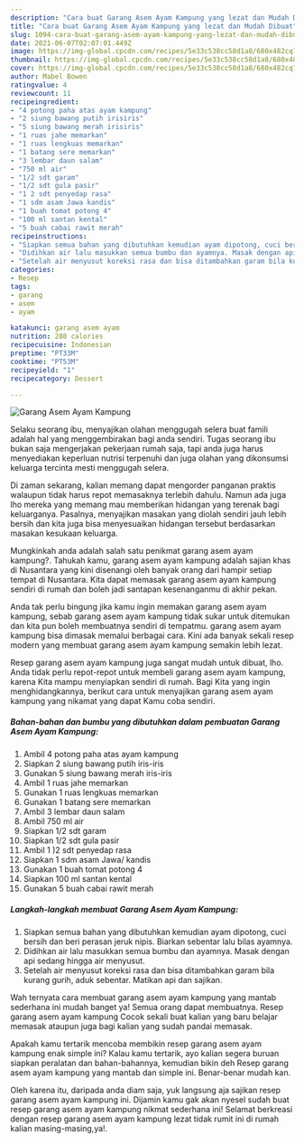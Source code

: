 ```yaml
---
description: "Cara buat Garang Asem Ayam Kampung yang lezat dan Mudah Dibuat"
title: "Cara buat Garang Asem Ayam Kampung yang lezat dan Mudah Dibuat"
slug: 1094-cara-buat-garang-asem-ayam-kampung-yang-lezat-dan-mudah-dibuat
date: 2021-06-07T02:07:01.449Z
image: https://img-global.cpcdn.com/recipes/5e33c538cc58d1a8/680x482cq70/garang-asem-ayam-kampung-foto-resep-utama.jpg
thumbnail: https://img-global.cpcdn.com/recipes/5e33c538cc58d1a8/680x482cq70/garang-asem-ayam-kampung-foto-resep-utama.jpg
cover: https://img-global.cpcdn.com/recipes/5e33c538cc58d1a8/680x482cq70/garang-asem-ayam-kampung-foto-resep-utama.jpg
author: Mabel Bowen
ratingvalue: 4
reviewcount: 11
recipeingredient:
- "4 potong paha atas ayam kampung"
- "2 siung bawang putih irisiris"
- "5 siung bawang merah irisiris"
- "1 ruas jahe memarkan"
- "1 ruas lengkuas memarkan"
- "1 batang sere memarkan"
- "3 lembar daun salam"
- "750 ml air"
- "1/2 sdt garam"
- "1/2 sdt gula pasir"
- "1 2 sdt penyedap rasa"
- "1 sdm asam Jawa kandis"
- "1 buah tomat potong 4"
- "100 ml santan kental"
- "5 buah cabai rawit merah"
recipeinstructions:
- "Siapkan semua bahan yang dibutuhkan kemudian ayam dipotong, cuci bersih dan beri perasan jeruk nipis. Biarkan sebentar lalu bilas ayamnya."
- "Didihkan air lalu masukkan semua bumbu dan ayamnya. Masak dengan api sedang hingga air menyusut."
- "Setelah air menyusut koreksi rasa dan bisa ditambahkan garam bila kurang gurih, aduk sebentar. Matikan api dan sajikan."
categories:
- Resep
tags:
- garang
- asem
- ayam

katakunci: garang asem ayam 
nutrition: 288 calories
recipecuisine: Indonesian
preptime: "PT33M"
cooktime: "PT53M"
recipeyield: "1"
recipecategory: Dessert

---
```



![Garang Asem Ayam Kampung](https://img-global.cpcdn.com/recipes/5e33c538cc58d1a8/680x482cq70/garang-asem-ayam-kampung-foto-resep-utama.jpg)

Selaku seorang ibu, menyajikan olahan menggugah selera buat famili adalah hal yang menggembirakan bagi anda sendiri. Tugas seorang ibu bukan saja mengerjakan pekerjaan rumah saja, tapi anda juga harus menyediakan keperluan nutrisi terpenuhi dan juga olahan yang dikonsumsi keluarga tercinta mesti menggugah selera.

Di zaman  sekarang, kalian memang dapat mengorder panganan praktis walaupun tidak harus repot memasaknya terlebih dahulu. Namun ada juga lho mereka yang memang mau memberikan hidangan yang terenak bagi keluarganya. Pasalnya, menyajikan masakan yang diolah sendiri jauh lebih bersih dan kita juga bisa menyesuaikan hidangan tersebut berdasarkan masakan kesukaan keluarga. 



Mungkinkah anda adalah salah satu penikmat garang asem ayam kampung?. Tahukah kamu, garang asem ayam kampung adalah sajian khas di Nusantara yang kini disenangi oleh banyak orang dari hampir setiap tempat di Nusantara. Kita dapat memasak garang asem ayam kampung sendiri di rumah dan boleh jadi santapan kesenanganmu di akhir pekan.

Anda tak perlu bingung jika kamu ingin memakan garang asem ayam kampung, sebab garang asem ayam kampung tidak sukar untuk ditemukan dan kita pun boleh membuatnya sendiri di tempatmu. garang asem ayam kampung bisa dimasak memalui berbagai cara. Kini ada banyak sekali resep modern yang membuat garang asem ayam kampung semakin lebih lezat.

Resep garang asem ayam kampung juga sangat mudah untuk dibuat, lho. Anda tidak perlu repot-repot untuk membeli garang asem ayam kampung, karena Kita mampu menyiapkan sendiri di rumah. Bagi Kita yang ingin menghidangkannya, berikut cara untuk menyajikan garang asem ayam kampung yang nikamat yang dapat Kamu coba sendiri.

<!--inarticleads1-->

##### Bahan-bahan dan bumbu yang dibutuhkan dalam pembuatan Garang Asem Ayam Kampung:

1. Ambil 4 potong paha atas ayam kampung
1. Siapkan 2 siung bawang putih iris-iris
1. Gunakan 5 siung bawang merah iris-iris
1. Ambil 1 ruas jahe memarkan
1. Gunakan 1 ruas lengkuas memarkan
1. Gunakan 1 batang sere memarkan
1. Ambil 3 lembar daun salam
1. Ambil 750 ml air
1. Siapkan 1/2 sdt garam
1. Siapkan 1/2 sdt gula pasir
1. Ambil 1 )2 sdt penyedap rasa
1. Siapkan 1 sdm asam Jawa/ kandis
1. Gunakan 1 buah tomat potong 4
1. Siapkan 100 ml santan kental
1. Gunakan 5 buah cabai rawit merah




<!--inarticleads2-->

##### Langkah-langkah membuat Garang Asem Ayam Kampung:

1. Siapkan semua bahan yang dibutuhkan kemudian ayam dipotong, cuci bersih dan beri perasan jeruk nipis. Biarkan sebentar lalu bilas ayamnya.
1. Didihkan air lalu masukkan semua bumbu dan ayamnya. Masak dengan api sedang hingga air menyusut.
1. Setelah air menyusut koreksi rasa dan bisa ditambahkan garam bila kurang gurih, aduk sebentar. Matikan api dan sajikan.




Wah ternyata cara membuat garang asem ayam kampung yang mantab sederhana ini mudah banget ya! Semua orang dapat membuatnya. Resep garang asem ayam kampung Cocok sekali buat kalian yang baru belajar memasak ataupun juga bagi kalian yang sudah pandai memasak.

Apakah kamu tertarik mencoba membikin resep garang asem ayam kampung enak simple ini? Kalau kamu tertarik, ayo kalian segera buruan siapkan peralatan dan bahan-bahannya, kemudian bikin deh Resep garang asem ayam kampung yang mantab dan simple ini. Benar-benar mudah kan. 

Oleh karena itu, daripada anda diam saja, yuk langsung aja sajikan resep garang asem ayam kampung ini. Dijamin kamu gak akan nyesel sudah buat resep garang asem ayam kampung nikmat sederhana ini! Selamat berkreasi dengan resep garang asem ayam kampung lezat tidak rumit ini di rumah kalian masing-masing,ya!.

